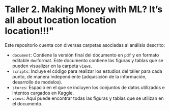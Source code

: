 # Taller 2. Making Money with ML? It’s all about location location location!!!"

Este repositorio cuenta con diversas carpetas asociadas al análisis descrito:
- `document`: Contiene la versión final del documento en `pdf` y en formato editable `doc`format. Este documento contiene las figuras y tablas que se pueden visualizar en la carpeta `views`.
- `scripts`: Incluye el código para realizar los estudios del taller para cada punto, de manera independiente (adquisición de la información, desarrollo de modelos).
- `stores`: Espacio en el que se incluyen los conjuntos de datos utilizados e intentos cargados en Kaggle.
- `views`: Aquí puede encontrar todas las figuras y tablas que se utilizan en el documento.
